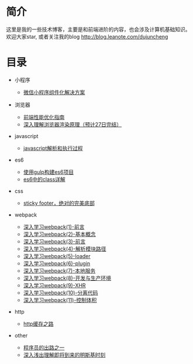 # 简介

这里是我的一些技术博客，主要是和前端进阶的内容，也会涉及计算机基础知识。欢迎大家star, 或者关注我的blog http://blog.leanote.com/dujuncheng

# 目录

- 小程序
    - [微信小程序组件化解决方案](https://juejin.im/entry/5a676b3ff265da3e4f0a5215)

- 浏览器
    - [前端性能优化指南](https://github.com/dujuncheng/blogs/blob/2fc1b3235d0687863d1f0c8ba5ca56096d7f7f60/other/%E5%89%8D%E7%AB%AF%E6%80%A7%E8%83%BD%E4%BC%98%E5%8C%96/%E5%89%8D%E7%AB%AF%E6%80%A7%E8%83%BD%E4%BC%98%E5%8C%96.md)
    - [深入理解浏览器渲染原理（预计27日完结）](https://github.com/dujuncheng/blogs/blob/fc770fdfc94994def3dee8423e94c9ec391a57fc/other/%E6%B7%B1%E5%85%A5%E7%90%86%E8%A7%A3%E6%B5%8F%E8%A7%88%E5%99%A8%E6%B8%B2%E6%9F%93%E5%8E%9F%E7%90%86.md)
- javascript
    - [javascript解析和执行过程](https://github.com/dujuncheng/blogs/blob/b1d07ddbfb52f42634ab8481c86c1352b748cc86/javascript/js%E7%9A%84%E8%BF%90%E8%A1%8C%E6%9C%BA%E5%88%B6%E5%AD%A6%E4%B9%A0_%E4%BB%BB%E5%8A%A1%E9%98%9F%E5%88%97%E3%80%81event_loop/js%E7%9A%84%E8%BF%90%E8%A1%8C%E6%9C%BA%E5%88%B6%E5%AD%A6%E4%B9%A0_%E4%BB%BB%E5%8A%A1%E9%98%9F%E5%88%97%E3%80%81event_loop.md)


- es6
    - [使用gulp构建es6项目](http://blog.leanote.com/post/dujuncheng/es6%E9%A1%B9%E7%9B%AE%E6%9E%84%E5%BB%BA)
    - [es6中的class详解](https://github.com/dujuncheng/blogs/blob/b84eed03f1cc4c6dfcdfd6080bc68e100804d439/es6/es6%E4%B8%AD%E7%9A%84class/es6%E4%B8%AD%E7%9A%84class.md)

- css
    - [sticky footer，绝对的完美底部](https://github.com/dujuncheng/blogs/blob/master/css/sticky%20footer%EF%BC%8C%E7%BB%9D%E5%AF%B9%E7%9A%84%E5%AE%8C%E7%BE%8E%E5%BA%95%E9%83%A8/blog/sticky%20footer%2C%20%E7%BB%9D%E5%AF%B9%E7%9A%84%E5%AE%8C%E7%BE%8E%E5%BA%95%E9%83%A8.md)

- webpack
    - [深入学习webpack(1)-前言](https://github.com/dujuncheng/blogs/blob/64e6fe7f941d849d4dc62800092c218631bbb407/webpack/%E6%B7%B1%E5%85%A5%E5%AD%A6%E4%B9%A0webpack(1).md)
    - [深入学习webpack(2)-基本概念](https://github.com/dujuncheng/blogs/blob/master/webpack/%E6%B7%B1%E5%85%A5%E5%AD%A6%E4%B9%A0webpack(2)-%E5%9F%BA%E6%9C%AC%E6%A6%82%E5%BF%B5.md)
    - [深入学习webpack(3)-前言](https://github.com/dujuncheng/blogs/blob/master/webpack/%E6%B7%B1%E5%85%A5%E5%AD%A6%E4%B9%A0webpack(3)-%E6%90%AD%E5%BB%BA%E5%89%8D%E7%AB%AF%E5%BC%80%E5%8F%91%E7%8E%AF%E5%A2%83.md)
    - [深入学习webpack(4)-解析模块路径](https://github.com/dujuncheng/blogs/blob/master/webpack/%E6%B7%B1%E5%85%A5%E5%AD%A6%E4%B9%A0webpack(4)-%E8%A7%A3%E6%9E%90%E6%A8%A1%E5%9D%97%E8%B7%AF%E5%BE%84.md)
    - [深入学习webpack(5)-loader](https://github.com/dujuncheng/blogs/blob/master/webpack/%E6%B7%B1%E5%85%A5%E5%AD%A6%E4%B9%A0webpack(5)-loader.md)
    - [深入学习webpack(6)-plugin](https://github.com/dujuncheng/blogs/blob/master/webpack/%E6%B7%B1%E5%85%A5%E5%AD%A6%E4%B9%A0webpack(6)-plugin.md)
    - [深入学习webpack(7)-本地服务](https://github.com/dujuncheng/blogs/blob/master/webpack/%E6%B7%B1%E5%85%A5%E5%AD%A6%E4%B9%A0webpack(7)-%E6%9C%AC%E5%9C%B0%E6%9C%8D%E5%8A%A1.md)
    - [深入学习webpack(8)-开发与生产环境](https://github.com/dujuncheng/blogs/blob/master/webpack/%E6%B7%B1%E5%85%A5%E5%AD%A6%E4%B9%A0webpack(8)-%E5%BC%80%E5%8F%91%E4%B8%8E%E7%94%9F%E4%BA%A7%E7%8E%AF%E5%A2%83.md)
    - [深入学习webpack(9)-XHR](https://github.com/dujuncheng/blogs/blob/master/webpack/%E6%B7%B1%E5%85%A5%E5%AD%A6%E4%B9%A0webpack(9)-HMR.md)
    - [深入学习webpack(10)-分离代码](https://github.com/dujuncheng/blogs/blob/master/webpack/%E6%B7%B1%E5%85%A5%E5%AD%A6%E4%B9%A0webpack(10)-%E5%88%86%E7%A6%BB%E4%BB%A3%E7%A0%81.md)
    - [深入学习webpack(11)-控制体积](https://github.com/dujuncheng/blogs/blob/master/webpack/%E6%B7%B1%E5%85%A5%E5%AD%A6%E4%B9%A0webpack(11)-%E6%8E%A7%E5%88%B6%E4%BD%93%E7%A7%AF.md)

- http 
    - [http缓存之路](https://github.com/dujuncheng/blogs/blob/master/http/http%E7%BC%93%E5%AD%98%E4%B9%8B%E8%B7%AF.md)    

- other
    - [程序员的出路之一](https://github.com/dujuncheng/blogs/blob/b1d07ddbfb52f42634ab8481c86c1352b748cc86/%E5%AD%A6%E4%B9%A0%E4%B8%8E%E5%B7%A5%E4%BD%9C/%E7%A8%8B%E5%BA%8F%E5%91%98%E7%9A%84%E5%87%BA%E8%B7%AF%E4%B9%8B%E4%B8%80.md) 
    - [深入浅出理解即将到来的明斯基时刻](https://github.com/dujuncheng/blogs/blob/master/other/%E6%B7%B1%E5%85%A5%E6%B5%85%E5%87%BA%E7%90%86%E8%A7%A3%E5%8D%B3%E5%B0%86%E5%88%B0%E6%9D%A5%E7%9A%84%E6%98%8E%E6%96%AF%E5%9F%BA%E6%97%B6%E5%88%BB.md)